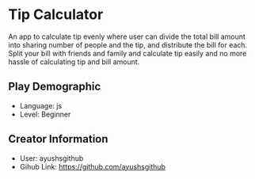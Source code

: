 # Tip Calculator

An app to calculate tip evenly where user can divide the total bill amount into sharing number of people and the tip, and distribute the bill for each. Split your bill with friends and family and calculate tip easily and no more hassle of calculating tip and bill amount.

## Play Demographic

- Language: js
- Level: Beginner

## Creator Information

- User: ayushsgithub
- Gihub Link: https://github.com/ayushsgithub
